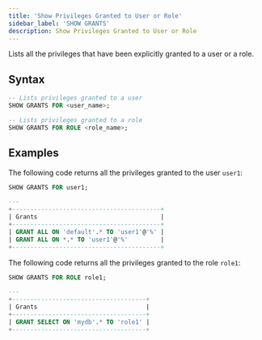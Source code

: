 ```yaml
---
title: 'Show Privileges Granted to User or Role'
sidebar_label: 'SHOW GRANTS'
description: Show Privileges Granted to User or Role
---
```


Lists all the privileges that have been explicitly granted to a user or a role.

## Syntax

```sql
-- Lists privileges granted to a user
SHOW GRANTS FOR <user_name>;

-- Lists privileges granted to a role
SHOW GRANTS FOR ROLE <role_name>;
```

## Examples

The following code returns all the privileges granted to the user `user1`: 

```sql
SHOW GRANTS FOR user1;

---
+-----------------------------------------+
| Grants                                  |
+-----------------------------------------+
| GRANT ALL ON 'default'.* TO 'user1'@'%' |
| GRANT ALL ON *.* TO 'user1'@'%'         |
+-----------------------------------------+
```

The following code returns all the privileges granted to the role `role1`: 

```sql
SHOW GRANTS FOR ROLE role1;

---
+-------------------------------------+
| Grants                              |
+-------------------------------------+
| GRANT SELECT ON 'mydb'.* TO 'role1' |
+-------------------------------------+
```